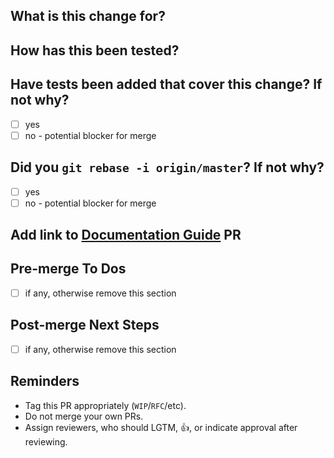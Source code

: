 ## What is this change for?

## How has this been tested?

## Have tests been added that cover this change? If not why?

- [ ] yes
- [ ] no - potential blocker for merge

## Did you `git rebase -i origin/master`? If not why?

- [ ] yes
- [ ] no - potential blocker for merge

## Add link to [Documentation Guide](https://github.com/nytm/dv-fastly-guide) PR

## Pre-merge To Dos

- [ ] if any, otherwise remove this section

## Post-merge Next Steps

- [ ] if any, otherwise remove this section

## Reminders

- Tag this PR appropriately (`WIP`/`RFC`/etc).
- Do not merge your own PRs.
- Assign reviewers, who should LGTM, 👍, or indicate approval after reviewing.
